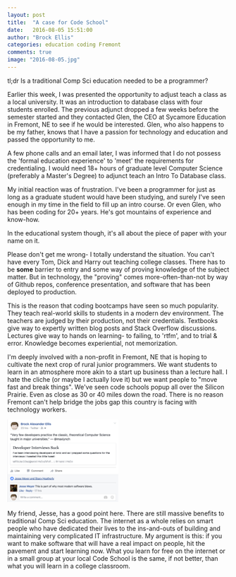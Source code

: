 ```yaml
---
layout: post
title:  "A case for Code School"
date:   2016-08-05 15:51:00
author: "Brock Ellis"
categories: education coding Fremont
comments: true
image: "2016-08-05.jpg"
---
```


tl;dr Is a traditional Comp Sci education needed to be a programmer?

Earlier this week, I was presented the opportunity to adjust teach a class as a local university. It was an introduction to database class with four students enrolled. The previous adjunct dropped a few weeks before the semester started and they contacted Glen, the CEO at Sycamore Education in Fremont, NE to see if he would be interested. Glen, who also happens to be my father, knows that I have a passion for technology and education and passed the opportunity to me.

A few phone calls and an email later, I was informed that I do not possess the 'formal education experience' to 'meet' the requirements for credentialing. I would need 18+ hours of graduate level Computer Science (preferably a Master's Degree) to adjunct teach an Intro To Database class.

My initial reaction was of frustration. I've been a programmer for just as long as a graduate student would have been studying, and surely I've seen enough in my time in the field to fill up an intro course. Or even Glen, who has been coding for 20+ years. He's got mountains of experience and know-how.

In the educational system though, it's all about the piece of paper with your name on it.

Please don't get me wrong- I totally understand the situation. You can't have every Tom, Dick and Harry out teaching college classes. There has to be **some** barrier to entry and some way of proving knowledge of the subject matter. But in technology, the "proving" comes more-often-than-not by way of Github repos, conference presentation, and software that has been deployed to production.

This is the reason that coding bootcamps have seen so much popularity. They teach real-world skills to students in a modern dev environment. The teachers are judged by their production, not their credentials. Textbooks give way to expertly written blog posts and Stack Overflow discussions. Lectures give way to hands on learning- to failing, to 'rtfm', and to trial & error. Knowledge becomes experiential, not memorization.

I'm deeply involved with a non-profit in Fremont, NE that is hoping to cultivate the next crop of rural junior programmers. We want students to learn in an atmosphere more akin to a start up business than a lecture hall. I hate the cliche (or maybe I actually love it) but we want people to "move fast and break things". We've seen code schools popup all over the Silicon Prairie. Even as close as 30 or 40 miles down the road. There is no reason Fremont can't help bridge the jobs gap this country is facing with technology workers.  

<img src="/blog/img/2016-08-05-1.jpg" class='img-responsive img-thumbnail' style='width:50%;'>

My friend, Jesse, has a good point here. There are still massive benefits to traditional Comp Sci education. The internet as a whole relies on smart people who have dedicated their lives to the ins-and-outs of building and maintaining very complicated IT infrastructure. My argument is this: if you want to make software that will have a real impact on people, hit the pavement and start learning now. What you learn for free on the internet or in a small group at your local Code School is the same, if not better, than what you will learn in a college classroom.  
